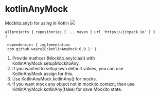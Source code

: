 # kotlinAnyMock
Mockito.any() for using in Kotlin 
[![](https://jitpack.io/v/weery28/kotlinAnyMock.svg)](https://jitpack.io/#weery28/kotlinAnyMock)

`allprojects {
		repositories {
			...
			maven { url 'https://jitpack.io' }
		}
	}`
  
 ` dependencies {
	        implementation 'com.github.weery28:kotlinAnyMock:0.0.1'
	}`
  

1. Provide mathcer (Mockito.any(clas)) with KotlinAnyMock.setupMockitoAny.
2. If you wanted to setup own default values, you can use KotlinAnyMock.assign for this.
3. Use KotlinAnyMock.kotlinAny() for mocks.
4. If you want mock any object not in mockito context, then use KotlinAnyMock.kotlinAny(false) for save Mockito state.
